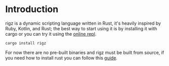 # Introduction

rigz is a dynamic scripting language written in Rust, it's heavily inspired by Ruby, Kotlin, and Rust; the best way to start using it is by installing it with cargo or you can try it using the [online repl](//repl.rigz-lang.org).

    cargo install rigz

For now there are no pre-built binaries and rigz must be built from source, if you need how to install rust you can follow this [guide](https://www.rust-lang.org/tools/install).